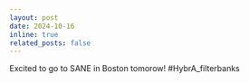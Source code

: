 ```yaml
---
layout: post
date: 2024-10-16
inline: true
related_posts: false
---
```


Excited to go to SANE in Boston tomorow! #HybrA_filterbanks
